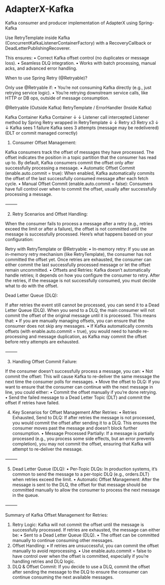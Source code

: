 # AdapterX-Kafka
Kafka consumer and producer implementation of AdapterX using Spring-Kafka 


Use RetryTemplate inside Kafka (ConcurrentKafkaListenerContainerFactory) with a RecoveryCallback or DeadLetterPublishingRecoverer.

This ensures:
•	Correct Kafka offset control (no duplicates or message loss).
•	Seamless DLQ integration.
•	Works with batch processing, manual acks, and advanced error handling.

When to use Spring Retry (@Retryable)?

Only use @Retryable if:
•	You’re not consuming Kafka directly (e.g., just retrying service logic).
•	You’re retrying downstream service calls, like HTTP or DB ops, outside of message consumption.

@Retryable (Outside Kafka)         RetryTemplate / ErrorHandler (Inside Kafka)

Kafka Container                    Kafka Container
↓                                  ↓
Listener call intercepted          Listener method
by Spring Retry                    wrapped in RetryTemplate
↓                                  ↓
Retry x3                           Retry x3
↓                                  ↓
Kafka sees 1 failure              Kafka sees 3 attempts
(message may be redelivered)      (DLT or commit managed correctly)


1. Consumer Offset Management:

Kafka consumers track the offset of messages they have processed. The offset indicates the position in a topic partition that the consumer has read up to. By default, Kafka consumers commit the offset only after successfully processing a message.
•	Automatic Offset Commit (enable.auto.commit = true): When enabled, Kafka automatically commits the offset of the last successfully consumed message after each fetch cycle.
•	Manual Offset Commit (enable.auto.commit = false): Consumers have full control over when to commit the offset, usually after successfully processing a message.

⸻

2. Retry Scenarios and Offset Handling:

When the consumer fails to process a message after a retry (e.g., retries exceed the limit or after a failure), the offset is not committed until the message is successfully processed. Here’s what happens based on your configuration:

Retry with RetryTemplate or @Retryable:
•	In-memory retry: If you use an in-memory retry mechanism (like RetryTemplate), the consumer has not committed the offset yet. Once retries are exhausted, the consumer can either commit the last successfully processed message or let the offset remain uncommitted.
•	Offsets and Retries: Kafka doesn’t automatically handle retries; it depends on how you configure the consumer to retry. After the retries, if the message is not successfully consumed, you must decide what to do with the offset.

Dead Letter Queue (DLQ):

If after retries the event still cannot be processed, you can send it to a Dead Letter Queue (DLQ). When you send to a DLQ, the main consumer will not commit the offset of the original message until it is processed. This means that:
•	If you are manually managing offsets, you can ensure that the consumer does not skip any messages.
•	If Kafka automatically commits offsets (with enable.auto.commit = true), you would need to handle re-processing and message duplication, as Kafka may commit the offset before retry attempts are exhausted.

⸻

3. Handling Offset Commit Failure:

If the consumer doesn’t successfully process a message, you can:
•	Not commit the offset: This will cause Kafka to re-deliver the same message the next time the consumer polls for messages.
•	Move the offset to DLQ: If you want to ensure that the consumer can continue with the next message in line, you could either:
•	Commit the offset manually if you’re done retrying.
•	Send the failed message to a Dead Letter Topic (DLT) and commit the offset if retries have failed.


4. Key Scenarios for Offset Management After Retries:
   •	Retries Exhausted, Send to DLQ: If after retries the message is not processed, you would commit the offset after sending it to a DLQ. This ensures the consumer moves past the message and doesn’t block further consumption.
   •	Message Processed Partially: If a message is partially processed (e.g., you process some side effects, but an error prevents completion), you may not commit the offset, ensuring that Kafka will attempt to re-deliver the message.

⸻

5. Dead Letter Queue (DLQ):
   •	Per-Topic DLQs: In production systems, it’s common to send the message to a per-topic DLQ (e.g., orders.DLT) when retries exceed the limit.
   •	Automatic Offset Management: After the message is sent to the DLQ, the offset for that message should be committed manually to allow the consumer to process the next message in the queue.

⸻

Summary of Kafka Offset Management for Retries:
1.	Retry Logic: Kafka will not commit the offset until the message is successfully processed. If retries are exhausted, the message can either be:
    •	Sent to a Dead Letter Queue (DLQ).
    •	The offset can be committed manually to continue consuming other messages.
2.	Offset Handling:
    •	If retries are unsuccessful, you can commit the offset manually to avoid reprocessing.
    •	Use enable.auto.commit = false to have control over when the offset is committed, especially if you’re handling retries and DLQ logic.
3.	DLQ & Offset Commit: If you decide to use a DLQ, commit the offset after sending the message to the DLQ to ensure the consumer can continue consuming the next available messages.